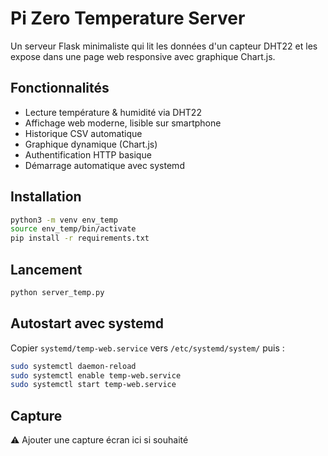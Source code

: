 # Pi Zero Temperature Server

Un serveur Flask minimaliste qui lit les données d'un capteur DHT22 et les expose dans une page web responsive avec graphique Chart.js.

## Fonctionnalités

- Lecture température & humidité via DHT22
- Affichage web moderne, lisible sur smartphone
- Historique CSV automatique
- Graphique dynamique (Chart.js)
- Authentification HTTP basique
- Démarrage automatique avec systemd

## Installation

```bash
python3 -m venv env_temp
source env_temp/bin/activate
pip install -r requirements.txt
```

## Lancement

```bash
python server_temp.py
```

## Autostart avec systemd

Copier `systemd/temp-web.service` vers `/etc/systemd/system/` puis :

```bash
sudo systemctl daemon-reload
sudo systemctl enable temp-web.service
sudo systemctl start temp-web.service
```

## Capture

⚠️ Ajouter une capture écran ici si souhaité

